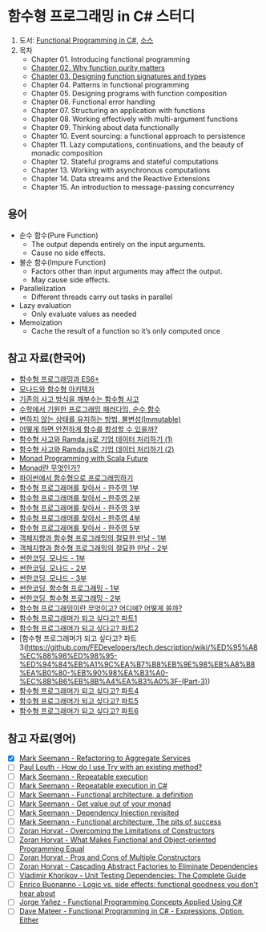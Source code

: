 # 함수형 프로그래밍 in C# 스터디
1. 도서: [Functional Programming in C#](https://www.manning.com/books/functional-programming-in-c-sharp?query=functional%20programming%20in%20C#), [소스](https://github.com/la-yumba/functional-csharp-code)  
1. 목차
   - Chapter 01. Introducing functional programming
   - [Chapter 02. Why function purity matters](./Ch02)
   - [Chapter 03. Designing function signatures and types](./Ch03)
   - Chapter 04. Patterns in functional programming
   - Chapter 05. Designing programs with function composition
   - Chapter 06. Functional error handling
   - Chapter 07. Structuring an application with functions
   - Chapter 08. Working effectively with multi-argument functions
   - Chapter 09. Thinking about data functionally
   - Chapter 10. Event sourcing: a functional approach to persistence
   - Chapter 11. Lazy computations, continuations, and the beauty of monadic composition
   - Chapter 12. Stateful programs and stateful computations
   - Chapter 13. Working with asynchronous computations
   - Chapter 14. Data streams and the Reactive Extensions
   - Chapter 15. An introduction to message-passing concurrency
   
## 용어
- 순수 함수(Pure Function)
  - The output depends entirely on the input arguments.
  - Cause no side effects.
- 불순 함수(Impure Function)
  - Factors other than input arguments may affect the output.
  - May cause side effects.
- Parallelization
  - Different threads carry out tasks in parallel
- Lazy evaluation
  - Only evaluate values as needed
- Memoization
  - Cache the result of a function so it’s only computed once

## 참고 자료(한국어)
- [함수형 프로그래밍과 ES6+](https://www.youtube.com/watch?v=4sO0aWTd3yc)
- [모나드와 함수형 아키텍처](https://teamdable.github.io/techblog/Moand-and-Functional-Architecture)
- [기존의 사고 방식을 깨부수는 함수형 사고](https://evan-moon.github.io/2019/12/15/about-functional-thinking/)
- [수학에서 기원한 프로그래밍 패러다임, 순수 함수](https://evan-moon.github.io/2019/12/29/about-pure-functions/)
- [변하지 않는 상태를 유지하는 방법, 불변성(Immutable)](https://evan-moon.github.io/2020/01/05/what-is-immutable/)
- [어떻게 하면 안전하게 함수를 합성할 수 있을까?](https://evan-moon.github.io/2020/01/27/safety-function-composition/)
- [함수형 사고와 Ramda.js로 기업 데이터 처리하기 (1)](https://www.huskyhoochu.com/functional-thinking/)
- [함수형 사고와 Ramda.js로 기업 데이터 처리하기 (2)](https://www.huskyhoochu.com/functional-thinking-advanced/)
- [Monad Programming with Scala Future](https://tech.kakao.com/2016/03/03/monad-programming-with-scala-future/)
- [Monad란 무엇인가?](https://www.youtube.com/watch?v=jI4aMyqvpfQ)
- [파이썬에서 함수형으로 프로그래밍하기](https://www.youtube.com/watch?v=UPmQHHpS3cw)
- [함수형 프로그래머를 찾아서 - 한주영 1부](http://www.podbbang.com/ch/9126?e=22183108)
- [함수형 프로그래머를 찾아서 - 한주영 2부](http://www.podbbang.com/ch/9126?e=22192689)
- [함수형 프로그래머를 찾아서 - 한주영 3부](http://www.podbbang.com/ch/9126?e=22207497)
- [함수형 프로그래머를 찾아서 - 한주영 4부](http://www.podbbang.com/ch/9126?e=22211910)
- [함수형 프로그래머를 찾아서 - 한주영 5부](http://www.podbbang.com/ch/9126?e=22214486)
- [객체지향과 함수형 프로그래밍의 절묘한 만남 - 1부](http://www.podbbang.com/ch/9126?e=21745210)
- [객체지향과 함수형 프로그래밍의 절묘한 만남 - 2부](http://www.podbbang.com/ch/9126?e=21760078)
- [썬한코딩, 모나드 - 1부](https://www.youtube.com/watch?v=laRzp3fuboU&t)
- [썬한코딩, 모나드 - 2부](https://www.youtube.com/watch?v=tjbitGWAKcY)
- [썬한코딩, 모나드 - 3부](https://www.youtube.com/watch?v=DvFv6n32xME)
- [썬한코딩, 함수형 프로그래밍 - 1부](https://www.youtube.com/watch?v=PYKBYfjhwhw)
- [썬한코딩, 함수형 프로그래밍 - 2부](https://www.youtube.com/watch?v=FGpm-mIsbuU)
- [함수형 프로그래밍이란 무엇이고? 어디에? 어떻게 쓸까?](https://tacademy.skplanet.com/live/player/onlineLectureDetail.action?seq=143)
- [함수형 프로그래머가 되고 싶다고? 파트1](https://github.com/FEDevelopers/tech.description/wiki/%ED%95%A8%EC%88%98%ED%98%95-%ED%94%84%EB%A1%9C%EA%B7%B8%EB%9E%98%EB%A8%B8%EA%B0%80-%EB%90%98%EA%B3%A0-%EC%8B%B6%EB%8B%A4%EA%B3%A0%3F-(Part-1))
- [함수형 프로그래머가 되고 싶다고? 파트2](https://github.com/FEDevelopers/tech.description/wiki/%ED%95%A8%EC%88%98%ED%98%95-%ED%94%84%EB%A1%9C%EA%B7%B8%EB%9E%98%EB%A8%B8%EA%B0%80-%EB%90%98%EA%B3%A0-%EC%8B%B6%EB%8B%A4%EA%B3%A0%3F-(Part-2))
- [함수형 프로그래머가 되고 싶다고? 파트3(https://github.com/FEDevelopers/tech.description/wiki/%ED%95%A8%EC%88%98%ED%98%95-%ED%94%84%EB%A1%9C%EA%B7%B8%EB%9E%98%EB%A8%B8%EA%B0%80-%EB%90%98%EA%B3%A0-%EC%8B%B6%EB%8B%A4%EA%B3%A0%3F-(Part-3))
- [함수형 프로그래머가 되고 싶다고? 파트4](https://github.com/FEDevelopers/tech.description/wiki/%ED%95%A8%EC%88%98%ED%98%95-%ED%94%84%EB%A1%9C%EA%B7%B8%EB%9E%98%EB%A8%B8%EA%B0%80-%EB%90%98%EA%B3%A0-%EC%8B%B6%EB%8B%A4%EA%B3%A0%3F-(Part-4))
- [함수형 프로그래머가 되고 싶다고? 파트5](https://github.com/FEDevelopers/tech.description/wiki/%ED%95%A8%EC%88%98%ED%98%95-%ED%94%84%EB%A1%9C%EA%B7%B8%EB%9E%98%EB%A8%B8%EA%B0%80-%EB%90%98%EA%B3%A0-%EC%8B%B6%EB%8B%A4%EA%B3%A0%3F-(Part-5))
- [함수형 프로그래머가 되고 싶다고? 파트6](https://github.com/FEDevelopers/tech.description/wiki/%ED%95%A8%EC%88%98%ED%98%95-%ED%94%84%EB%A1%9C%EA%B7%B8%EB%9E%98%EB%A8%B8%EA%B0%80-%EB%90%98%EA%B3%A0-%EC%8B%B6%EB%8B%A4%EA%B3%A0%3F-(Part-6))

## 참고 자료(영어)
- [x] [Mark Seemann - Refactoring to Aggregate Services](https://github.com/hhko/Learning/tree/master/Blogs/MarkSeemann/RefactoringToAggregateServices)
- [ ] [Paul Louth - How do I use Try<T> with an existing method?](https://github.com/louthy/language-ext/issues/507#issuecomment-432023820)
- [ ] [Mark Seemann - Repeatable execution](https://blog.ploeh.dk/2020/03/23/repeatable-execution/)
- [ ] [Mark Seemann - Repeatable execution in C#](https://blog.ploeh.dk/2020/04/06/repeatable-execution-in-c/)
- [ ] [Mark Seemann - Functional architecture, a definition](https://blog.ploeh.dk/2018/11/19/functional-architecture-a-definition/)
- [ ] [Mark Seemann - Get value out of your monad](https://www.youtube.com/watch?v=F9bznonKc64&t)
- [ ] [Mark Seemann - Dependency Injection revisited](https://www.youtube.com/watch?v=4hvIwRHylj0)
- [ ] [Mark Seemann - Functional architecture, The pits of success](https://www.youtube.com/watch?v=US8QG9I1XW0)
- [ ] [Zoran Horvat - Overcoming the Limitations of Constructors](http://www.codinghelmet.com/articles/overcoming-the-limitations-of-constructors)
- [ ] [Zoran Horvat - What Makes Functional and Object-oriented Programming Equal](http://www.codinghelmet.com/articles/what-makes-functional-and-object-oriented-programming-equal)
- [ ] [Zoran Horvat - Pros and Cons of Multiple Constructors](http://www.codinghelmet.com/articles/pros-and-cons-of-multiple-constructors)
- [ ] [Zoran Horvat - Cascading Abstract Factories to Eliminate Dependencies](http://www.codinghelmet.com/articles/cascading-abstract-factories)
- [ ] [Vladimir Khorikov - Unit Testing Dependencies: The Complete Guide](https://enterprisecraftsmanship.com/posts/unit-testing-dependencies/)
- [ ] [Enrico Buonanno - Logic vs. side effects: functional goodness you don't hear about](https://www.youtube.com/watch?v=wJq86IXkFdQ)
- [ ] [Jorge Yañez - Functional Programming Concepts Applied Using C#](https://nearsoft.com/blog/functional-programming-concepts-applied-using-c/)
- [ ] [Dave Mateer - Functional Programming in C# - Expressions, Option, Either](https://davemateer.com/2019/03/12/Functional-Programming-in-C-Sharp-Expressions-Options-Either) 
